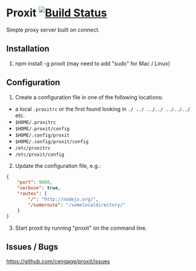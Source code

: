Proxit [![Build Status](https://travis-ci.org/cengage/proxit.svg?branch=master)](https://travis-ci.org/cengage/proxit)
======

Simple proxy server built on connect.

## Installation

1. npm install -g proxit (may need to add "sudo" for Mac / Linux)

## Configuration

1. Create a configuration file in one of the following locations:
  * a local `.proxitrc` or the first found looking in `./ ../ ../../ ../../../` etc.
  * `$HOME/.proxitrc`
  * `$HOME/.proxit/config`
  * `$HOME/.config/proxit`
  * `$HOME/.config/proxit/config`
  * `/etc/proxitrc`
  * `/etc/proxit/config`

2. Update the configuration file, e.g.:

```json
{
    "port": 9000,
    "verbose": true,
    "routes": {
        "/": "http://nodejs.org/",
        "/someroute": "/somelocaldirectory/"
    }
}
```

3. Start proxit by running "proxit" on the command line.


## Issues / Bugs

https://github.com/cengage/proxit/issues

